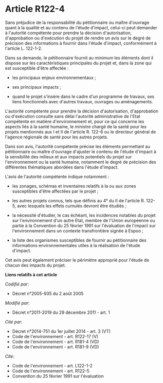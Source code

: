 # Article R122-4

Sans préjudice de la responsabilité du pétitionnaire ou maître d'ouvrage quant à la qualité et au contenu de l'étude
d'impact, celui-ci peut demander à l'autorité compétente pour prendre la décision d'autorisation, d'approbation ou
d'exécution du projet de rendre un avis sur le degré de précision des informations à fournir dans l'étude d'impact,
conformément à l'article L. 122-1-2. 

Dans sa demande, le pétitionnaire fournit au minimum les éléments dont il dispose sur les caractéristiques principales du
projet et, dans la zone qui est susceptible d'être affectée :

- les principaux enjeux environnementaux ;

- ses principaux impacts ;

- quand le projet s'insère dans le cadre d'un programme de travaux, ses liens fonctionnels avec d'autres travaux, ouvrages ou
aménagements. 

L'autorité compétente pour prendre la décision d'autorisation, d'approbation ou d'exécution consulte sans délai l'autorité
administrative de l'Etat compétente en matière d'environnement et, pour ce qui concerne les aspects liés à la santé humaine,
le ministre chargé de la santé pour les projets mentionnés aux I et II de l'article R. 122-6 ou le directeur général de
l'agence régionale de santé pour les autres projets. 

Dans son avis, l'autorité compétente précise les éléments permettant au pétitionnaire ou maître d'ouvrage d'ajuster le
contenu de l'étude d'impact à la sensibilité des milieux et aux impacts potentiels du projet sur l'environnement ou la santé
humaine, notamment le degré de précision des différentes thématiques abordées dans l'étude d'impact. 

L'avis de l'autorité compétente indique notamment :

- les zonages, schémas et inventaires relatifs à la ou aux zones susceptibles d'être affectées par le projet ;

- les autres projets connus, tels que définis au 4° du II de l'article R. 122-5, avec lesquels les effets cumulés devront
être étudiés ;

- la nécessité d'étudier, le cas échéant, les incidences notables du projet sur l'environnement d'un autre Etat, membre de
l'Union européenne ou partie à la Convention du 25 février 1991 sur l'évaluation de l'impact sur l'environnement dans un
contexte transfrontière signée à Espoo ;

- la liste des organismes susceptibles de fournir au pétitionnaire des informations environnementales utiles à la réalisation
de l'étude d'impact. 

Cet avis peut également préciser le périmètre approprié pour l'étude de chacun des impacts du projet.

**Liens relatifs à cet article**

_Codifié par_:

  - Décret n°2005-935 du 2 août 2005

_Modifié par_:

  - Décret n°2011-2019 du 29 décembre 2011 - art. 1

_Cité par_:

  - Décret n°2014-751 du 1er juillet 2014 - art. 3 (VT)
  - Code de l'environnement - art. R122-17 (V)
  - Code de l'environnement - art. R181-4 (VD)
  - Code de l'environnement - art. R181-9 (VD)

_Cite_:

  - Code de l'environnement - art. L122-1-2
  - Code de l'environnement - art. R122-5
  - Convention du 25 février 1991 sur l'évaluation
